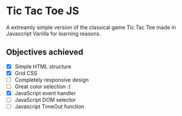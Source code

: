 # Tic Tac Toe JS

A extreamly simple version of the classical game Tic Tac Toe made in Javascript Vanilla for learning reasons.

## Objectives achieved

- [x]  Simple HTML structure
- [x]  Grid CSS
- [ ]  Completely responsive design
- [ ]  Great color selection :(
- [x]  JavaScript event handler
- [ ]  JavaScript DOM selector
- [ ]  Javascript TimeOut function